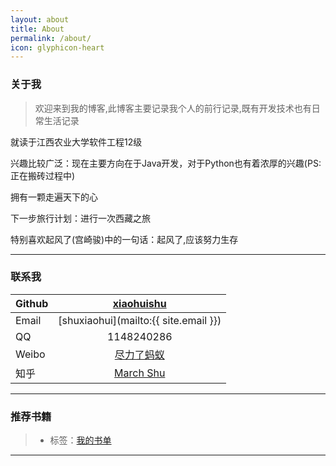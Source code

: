 ```yaml
---
layout: about
title: About
permalink: /about/
icon: glyphicon-heart
---
```


### 关于我

> 欢迎来到我的博客,此博客主要记录我个人的前行记录,既有开发技术也有日常生活记录

就读于江西农业大学软件工程12级

兴趣比较广泛：现在主要方向在于Java开发，对于Python也有着浓厚的兴趣(PS:正在搬砖过程中)

拥有一颗走遍天下的心

下一步旅行计划：进行一次西藏之旅

特别喜欢起风了(宫崎骏)中的一句话：起风了,应该努力生存

---

### 联系我

| Github   |     [xiaohuishu](https://github.com/xiaohuishu)     |
| -------- |     :----:     |
| Email    |     [shuxiaohui](mailto:{{ site.email }})     |
| QQ       |     1148240286     |
| Weibo    |     [尽力了蚂蚁](http://weibo.com/antsmarch)     |
| 知乎	  |     [March Shu](http://www.zhihu.com/people/march-shu)     |


---

### 推荐书籍

> * <i class="icon-list"></i>标签：[我的书单](http://xiaohuishu.net/book/booklist.html)

---



